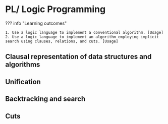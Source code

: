 # PL/ Logic Programming

??? info "Learning outcomes"

    1. Use a logic language to implement a conventional algorithm. [Usage]
    2. Use a logic language to implement an algorithm employing implicit search using clauses, relations, and cuts. [Usage]


## Clausal representation of data structures and algorithms

## Unification

## Backtracking and search

## Cuts
